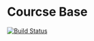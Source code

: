 # Courcse Base

[![Build Status](https://travis-ci.org/welldan97/course-base.svg?branch=master)](https://travis-ci.org/welldan97/course-base)
